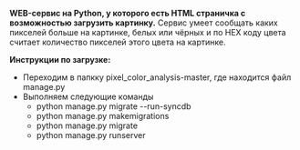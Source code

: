 __WEB-сервис на Python, у которого есть HTML страничка с возможностью загрузить картинку.__ Сервис умеет сообщать каких пикселей больше на картинке, белых или чёрных и по HEX коду цвета считает количество пикселей этого цвета на картинке.

__Инструкции по загрузке:__
* Переходим в папкку pixel_color_analysis-master, где находится файл manage.py
* Выполняем следующие команды
  * python manage.py migrate --run-syncdb
  * python manage.py makemigrations
  * python manage.py migrate
  * python manage.py runserver
